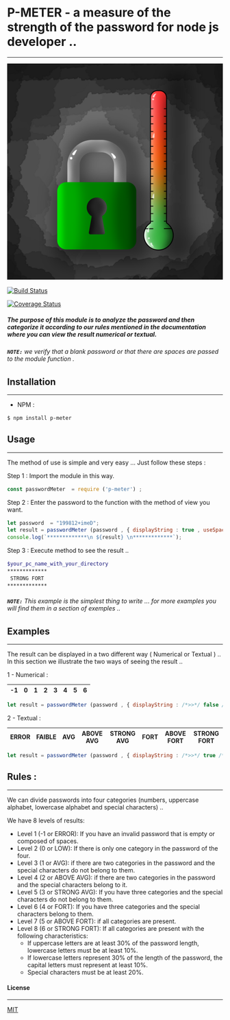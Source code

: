 # P-METER - a measure of the strength of the password for node js developer ..
---
![imed-jaberi](logo.png) 

<!-- bagdes -->

[![Build Status](https://travis-ci.org/3imed-jaberi/p-meter.svg?branch=master)](https://travis-ci.org/3imed-jaberi/p-meter)

[![Coverage Status](https://coveralls.io/repos/github/3imed-jaberi/p-meter/badge.svg?branch=master)](https://coveralls.io/github/3imed-jaberi/p-meter?branch=master)

##### The purpose of this module is to analyze the password and then categorize it according to our rules mentioned in the documentation where you can view the result numerical or textual.

###### **`NOTE:`** we verify that a blank password or that there are spaces are passed to the module function .


## Installation 
---

- NPM :
```bash
$ npm install p-meter
```


## Usage 
---
 The method of use is simple and very easy ... Just follow these steps :

Step 1 : Import the module in this way.

```javascript
const passwordMeter  = require ('p-meter') ;
```

Step 2 : Enter the password to the function with the method of view you want.

```javascript
let password  = "199812+imeD";
let result = passwordMeter (password , { displayString : true , useSpace : false });
console.log(`*************\n ${result} \n*************`);
```

Step 3 : Execute method to see the result ..

```bash
$your_pc_name_with_your_directory
*************
 STRONG FORT
*************
```

###### **`NOTE:`** This example is the simplest thing to write ... for more examples you will find them in a section of exemples  .. 


## Examples
----
The result can be displayed in a two different way ( Numerical or Textual ) .. In this section we illustrate the two ways of seeing the result .. 

1 - Numerical : 

| -1 | 0 | 1 | 2 | 3 | 4 | 5 | 6 |
|----|---|---|---|---|---|---|---|


```javascript
let result = passwordMeter (password , { displayString : /*>>*/ false /*<<*/ , useSpace : false });
```

2 - Textual :

| ERROR | FAIBLE | AVG | ABOVE AVG | STRONG AVG | FORT | ABOVE FORT | STRONG FORT |
|-------|--------|-----|-----------|------------|------|------------|-------------|

```javascript
let result = passwordMeter (password , { displayString : /*>>*/ true /*<<*/ , useSpace : false });
```


## Rules : 
---
We can divide passwords into four categories (numbers, uppercase alphabet, lowercase alphabet and special characters) ..

We have 8 levels of results:

- Level 1 (-1 or ERROR): If you have an invalid password that is empty or composed of spaces.
- Level 2 (0 or LOW): If there is only one category in the password of the four.
- Level 3 (1 or AVG): if there are two categories in the password and the special characters do not belong to them.
- Level 4 (2 or ABOVE AVG): if there are two categories in the password and the special characters belong to it.
- Level 5 (3 or STRONG AVG): If you have three categories and the special characters do not belong to them.
- Level 6 (4 or FORT): If you have three categories and the special characters belong to them.
- Level 7 (5 or ABOVE FORT): if all categories are present.
- Level 8 (6 or STRONG FORT): If all categories are present with the following characteristics:
    - If uppercase letters are at least 30% of the password length, lowercase letters must be at least 10%.
    - If lowercase letters represent 30% of the length of the password, the capital letters must represent at least 10%.
    - Special characters must be at least 20%.


#### License
---
[MIT](https://choosealicense.com/licenses/mit/) 